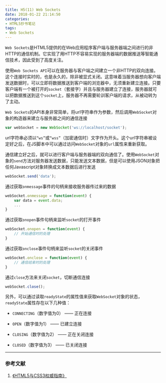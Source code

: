 ```yaml
---
title: H5(11) Web Sockets
date: 2018-01-22 21:14:50
categories:
- HTML5抄书笔记
tags:
- Web Sockets
---
```


`Web Sockets`是HTML5提供的在Web应用程序客户端与服务器端之间进行的非HTTP的通信机制。它实现了用HTTP不容易实现的服务器端的数据推送等智能通信技术，因此受到了高度关注。

使用`Web Sockets API`可以在服务器与客户端之间建立一个非HTTP的双向连接。这个连接时实时的，也是永久的，除非被显式关闭。这意味着当服务器想向客户端发送数据时，可以立即将数据推送到客户端的浏览器中，无须重新建立连接。只要客户端有一个被打开的`socket`（套接字）并且与服务器建立了连接，服务器就可以把数据推送到这个`socket`上，服务器不再需要轮训客户端的请求，从被动转为了主动。

<!-- More -->

`Web Sockets`的API本身非常简单，将url字符串作为参数，然后调用`WebSocket`对象的构造器来建立与服务器之间的通信连接

```javascript
var webSocket = new WebSocket('ws://localhost/socket');
```

url字符串必须以`“ws”`或`“wss”`（加密通信时）文字作为开头。这个url字符串被设定好之后，在JS脚本中可以通过访问`WebSocket`对象的`url`属性来重新获取。

通信建立好之后，就可以进行客户端与服务器端的双向通信了。使用`WebSocket`对象的`send`方法对服务器发送数据，只能发送文本数据，但是可以使用JSON对象把任何Javascript对象转换成文本数据后进行发送

```javascript
webSocket.send('data');
```

通过获取`onmessage`事件的句柄来接收服务器传过来的数据

```javascript
webSocket.onmessage = function(event) {
    var data = event.data;
    ...
}
```

通过获取`onopen`事件句柄来监听`socket`的打开事件

```javascript
webSocket.onopen = function(event) {
    // 开始通信时的处理
}
```

通过获取`onclose`事件句柄来监听`socket`的关闭事件

```javascript
webSocket.onclose = function(event) {
    // 通信结束时的处理
}
```

通过`close`方法来关闭`socket`，切断通信连接

```javascript
webSocket.close();
```

另外，可以通过读取`readyState`的属性值来获取`WebSocket`对象的状态，`readyState`属性存在以下几种值：

* `CONNECTING`（数字值为0） —— 正在连接

* `OPEN`（数字值为1） —— 已建立连接

* `CLOSING`（数字值为2） —— 正在关闭连接

* `CLOSED`（数字值为3） —— 已关闭连接

---

### 参考文献

1. [《HTML5与CSS3权威指南》]()